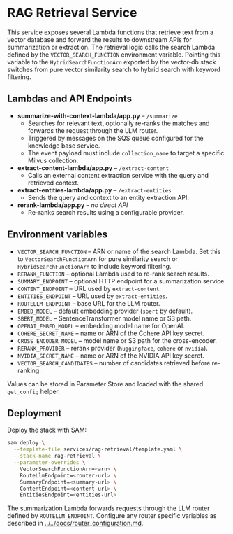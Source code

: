 # RAG Retrieval Service

This service exposes several Lambda functions that retrieve text from a vector database and forward the results to downstream APIs for summarization or extraction.
The retrieval logic calls the search Lambda defined by the `VECTOR_SEARCH_FUNCTION` environment variable. Pointing this variable to the
`HybridSearchFunctionArn` exported by the vector‑db stack switches from pure vector similarity search to hybrid search with keyword filtering.

## Lambdas and API Endpoints

- **summarize-with-context-lambda/app.py** – `/summarize`
  - Searches for relevant text, optionally re-ranks the matches and forwards the request through the LLM router.
  - Triggered by messages on the SQS queue configured for the knowledge base service.
  - The event payload must include ``collection_name`` to target a specific Milvus collection.
- **extract-content-lambda/app.py** – `/extract-content`
  - Calls an external content extraction service with the query and retrieved context.
- **extract-entities-lambda/app.py** – `/extract-entities`
  - Sends the query and context to an entity extraction API.
- **rerank-lambda/app.py** – _no direct API_
  - Re-ranks search results using a configurable provider.

## Environment variables

- `VECTOR_SEARCH_FUNCTION` – ARN or name of the search Lambda. Set this to `VectorSearchFunctionArn` for pure similarity search or `HybridSearchFunctionArn` to include keyword filtering.
- `RERANK_FUNCTION` – optional Lambda used to re-rank search results.
- `SUMMARY_ENDPOINT` – optional HTTP endpoint for a summarization service.
- `CONTENT_ENDPOINT` – URL used by `extract-content`.
- `ENTITIES_ENDPOINT` – URL used by `extract-entities`.
- `ROUTELLM_ENDPOINT` – base URL for the LLM router.
- `EMBED_MODEL` – default embedding provider (`sbert` by default).
- `SBERT_MODEL` – SentenceTransformer model name or S3 path.
- `OPENAI_EMBED_MODEL` – embedding model name for OpenAI.
 - `COHERE_SECRET_NAME` – name or ARN of the Cohere API key secret.
- `CROSS_ENCODER_MODEL` – model name or S3 path for the cross-encoder.
- `RERANK_PROVIDER` – rerank provider (`huggingface`, `cohere` or `nvidia`).
- `NVIDIA_SECRET_NAME` – name or ARN of the NVIDIA API key secret.
- `VECTOR_SEARCH_CANDIDATES` – number of candidates retrieved before re-ranking.

Values can be stored in Parameter Store and loaded with the shared `get_config` helper.

## Deployment

Deploy the stack with SAM:

```bash
sam deploy \
  --template-file services/rag-retrieval/template.yaml \
  --stack-name rag-retrieval \
  --parameter-overrides \
    VectorSearchFunctionArn=<arn> \
    RouteLlmEndpoint=<router-url> \
    SummaryEndpoint=<summary-url> \
    ContentEndpoint=<content-url> \
    EntitiesEndpoint=<entities-url>
```

The summarization Lambda forwards requests through the LLM router defined by
`ROUTELLM_ENDPOINT`. Configure any router specific variables as described in
[../../docs/router_configuration.md](../../docs/router_configuration.md).

